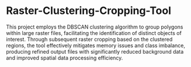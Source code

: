 # Raster-Clustering-Cropping-Tool
This project employs the DBSCAN clustering algorithm to group polygons within large raster files, facilitating the identification of distinct objects of interest. Through subsequent raster cropping based on the clustered regions, the tool effectively mitigates memory issues and class imbalance, producing refined output files with significantly reduced background data and improved spatial data processing efficiency.
